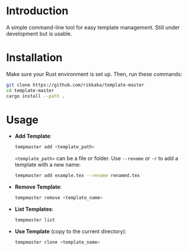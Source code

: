 # Introduction
A simple command-line tool for easy template management. Still under development but is usable.

# Installation
Make sure your Rust environment is set up. Then, run these commands:
```bash
git clone https://github.com/rikkaka/template-master
cd template-master
cargo install --path .
```

# Usage
- **Add Template**: 
  ```bash
  tempmaster add <template_path>
  ```
  `<template_path>` can be a file or folder. Use `--rename` or `-r` to add a template with a new name:
  ```bash
  tempmaster add example.tex --rename renamed.tex
  ```

- **Remove Template**: 
  ```bash
  tempmaster remove <template_name>
  ```

- **List Templates**: 
  ```bash
  tempmaster list
  ```

- **Use Template** (copy to the current directory): 
  ```bash
  tempmaster clone <template_name>
  ```
